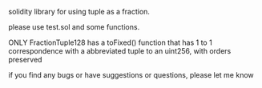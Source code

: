 solidity library for using tuple as a fraction.

please use test.sol and some functions.

ONLY FractionTuple128 has a toFixed() function that has 1 to 1 correspondence with a abbreviated tuple to an uint256, with orders preserved

if you find any bugs or have suggestions or questions, please let me know

